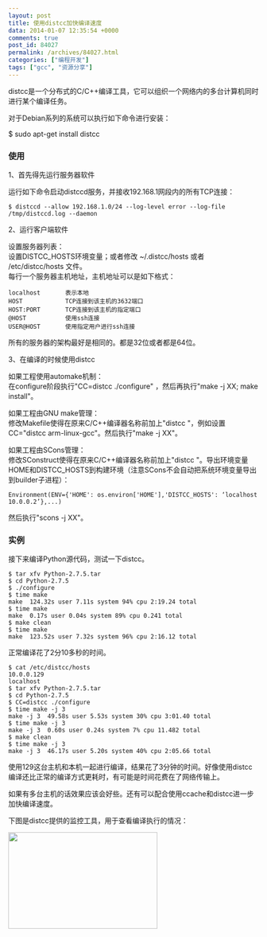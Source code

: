 ```yaml
---
layout: post
title: 使用distcc加快编译速度
data: 2014-01-07 12:35:54 +0000
comments: true
post_id: 84027
permalink: /archives/84027.html
categories: ["编程开发"]
tags: ["gcc", "资源分享"]
---
```


<p>distcc是一个分布式的C/C++编译工具，它可以组织一个网络内的多台计算机同时进行某个编译任务。</p>
<p>对于Debian系列的系统可以执行如下命令进行安装：</p>
<p>$ sudo apt-get install distcc</p>
<h3>使用</h3>
<p>1、首先得先运行服务器软件</p>
<p>运行如下命令启动distccd服务，并接收192.168.1网段内的所有TCP连接：</p>
<pre><code>$ distccd --allow 192.168.1.0/24 --log-level error --log-file /tmp/distccd.log --daemon
</code></pre>
<p>2、运行客户端软件</p>
<p>设置服务器列表：<br>
设置DISTCC_HOSTS环境变量；或者修改 ~/.distcc/hosts 或者 /etc/distcc/hosts 文件。<br>
每行一个服务器主机地址，主机地址可以是如下格式：  </p>
<pre><code>localhost       表示本地
HOST            TCP连接到该主机的3632端口
HOST:PORT       TCP连接到该主机的指定端口
@HOST           使用ssh连接
USER@HOST       使用指定用户进行ssh连接
</code></pre>
<p>所有的服务器的架构最好是相同的。都是32位或者都是64位。  </p>
<p>3、在编译的时候使用distcc</p>
<p>如果工程使用automake机制：<br>
在configure阶段执行"CC=distcc ./configure" ，然后再执行"make -j XX; make install"。</p>
<p>如果工程由GNU make管理：<br>
修改Makefile使得在原来C/C++编译器名称前加上"distcc "，例如设置CC="distcc arm-linux-gcc"。然后执行"make -j XX"。</p>
<p>如果工程由SCons管理：<br>
修改SConstruct使得在原来C/C++编译器名称前加上"distcc "。导出环境变量HOME和DISTCC_HOSTS到构建环境（注意SCons不会自动把系统环境变量导出到builder子进程）：</p>
<pre><code>Environment(ENV={'HOME': os.environ['HOME'],'DISTCC_HOSTS': ‘localhost 10.0.0.2’},...)
</code></pre>
<p>然后执行"scons -j XX"。</p>
<h3>实例</h3>
<p>接下来编译Python源代码，测试一下distcc。</p>
<pre><code>$ tar xfv Python-2.7.5.tar
$ cd Python-2.7.5
$ ./configure
$ time make
make  124.32s user 7.11s system 94% cpu 2:19.24 total
$ time make
make  0.17s user 0.04s system 89% cpu 0.241 total
$ make clean
$ time make
make  123.52s user 7.32s system 96% cpu 2:16.12 total
</code></pre>
<p>正常编译花了2分10多秒的时间。</p>
<pre><code>$ cat /etc/distcc/hosts
10.0.0.129
localhost
$ tar xfv Python-2.7.5.tar
$ cd Python-2.7.5
$ CC=distcc ./configure
$ time make -j 3
make -j 3  49.58s user 5.53s system 30% cpu 3:01.40 total
$ time make -j 3
make -j 3  0.60s user 0.24s system 7% cpu 11.482 total
$ make clean
$ time make -j 3
make -j 3  46.17s user 5.20s system 40% cpu 2:05.66 total
</code></pre>
<p>使用129这台主机和本机一起进行编译，结果花了3分钟的时间。好像使用distcc编译还比正常的编译方式更耗时，有可能是时间花费在了网络传输上。</p>
<p>如果有多台主机的话效果应该会好些。还有可以配合使用ccache和distcc进一步加快编译速度。</p>
<p>下图是distcc提供的监控工具，用于查看编译执行的情况：</p>
<a href="http://www.xefan.com/wp-content/uploads/2014/01/distcc-Monitor.png"><img src="http://www.xefan.com/wp-content/uploads/2014/01/distcc-Monitor-300x194.png" alt="" title="distcc Monitor" width="300" height="194" class="aligncenter size-medium wp-image-84028" /></a>
